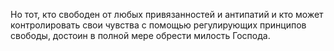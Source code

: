 Но тот, кто свободен от любых привязанностей и антипатий и кто может контролировать свои чувства с помощью регулирующих принципов свободы, достоин в полной мере обрести милость Господа.